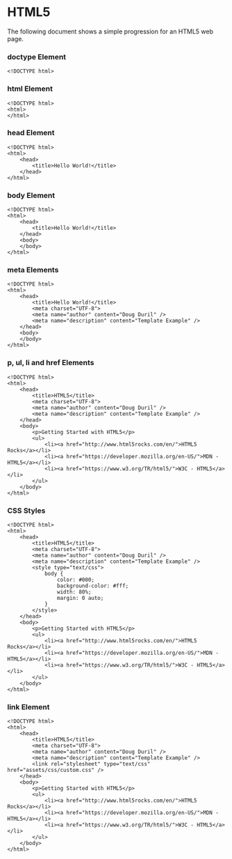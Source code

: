 # HTML5

The following document shows a simple progression for an HTML5 web page.

### doctype Element
	<!DOCTYPE html>

### html Element
	<!DOCTYPE html>
	<html>	
	</html>

### head Element
	<!DOCTYPE html>
	<html>
		<head>
			<title>Hello World!</title>
		</head>
	</html>

### body Element
	<!DOCTYPE html>
	<html>
		<head>
			<title>Hello World!</title>
		</head>
		<body>
		</body>
	</html>

### meta Elements
	<!DOCTYPE html>
	<html>
		<head>	
			<title>Hello World!</title>
			<meta charset="UTF-8">
			<meta name="author" content="Doug Duril" />
			<meta name="description" content="Template Example" />	
		</head>
		<body>
		</body>
	</html>

### p, ul, li and href Elements
	<!DOCTYPE html>
	<html>
		<head>	
			<title>HTML5</title>
			<meta charset="UTF-8">
			<meta name="author" content="Doug Duril" />
			<meta name="description" content="Template Example" />
		</head>
		<body>
			<p>Getting Started with HTML5</p>
			<ul>
				<li><a href="http://www.html5rocks.com/en/">HTML5 Rocks</a></li>
				<li><a href="https://developer.mozilla.org/en-US/">MDN - HTML5</a></li>	
				<li><a href="https://www.w3.org/TR/html5/">W3C - HTML5</a></li>
			</ul>
		</body>
	</html>

### CSS Styles
	<!DOCTYPE html>
	<html>
		<head>	
			<title>HTML5</title>
			<meta charset="UTF-8">
			<meta name="author" content="Doug Duril" />
			<meta name="description" content="Template Example" />		
			<style type="text/css">
				body {
					color: #000;
					background-color: #fff;
					width: 80%;
					margin: 0 auto;
				}
			</style>
		</head>
		<body>
			<p>Getting Started with HTML5</p>
			<ul>
				<li><a href="http://www.html5rocks.com/en/">HTML5 Rocks</a></li>
				<li><a href="https://developer.mozilla.org/en-US/">MDN - HTML5</a></li>	
				<li><a href="https://www.w3.org/TR/html5/">W3C - HTML5</a></li>
			</ul>
		</body>
	</html>

### link Element
	<!DOCTYPE html>
	<html>
		<head>	
			<title>HTML5</title>
			<meta charset="UTF-8">
			<meta name="author" content="Doug Duril" />
			<meta name="description" content="Template Example" />		
			<link rel="stylesheet" type="text/css" href="assets/css/custom.css" />
		</head>
		<body>
			<p>Getting Started with HTML5</p>
			<ul>
				<li><a href="http://www.html5rocks.com/en/">HTML5 Rocks</a></li>
				<li><a href="https://developer.mozilla.org/en-US/">MDN - HTML5</a></li>	
				<li><a href="https://www.w3.org/TR/html5/">W3C - HTML5</a></li>
			</ul>
		</body>
	</html>